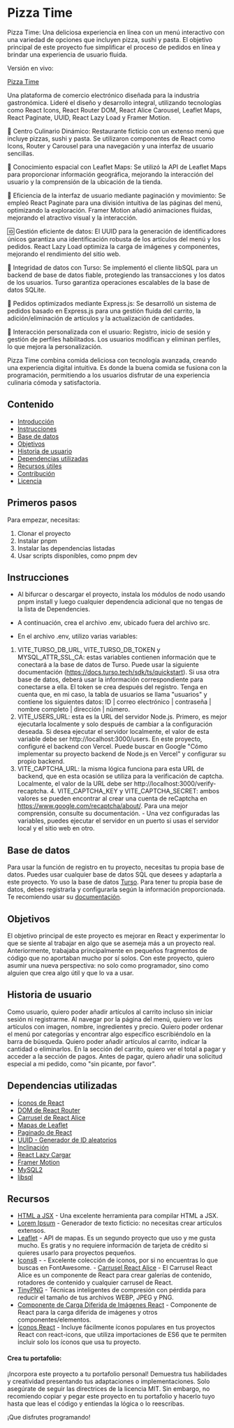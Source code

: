 # Pizza Time

Pizza Time: Una deliciosa experiencia en línea con un menú interactivo con una variedad de opciones que incluyen pizza, sushi y pasta. El objetivo principal de este proyecto fue simplificar el proceso de pedidos en línea y brindar una experiencia de usuario fluida.

Versión en vivo:

[Pizza Time](https://pizza-time-azure.vercel.app/)

Una plataforma de comercio electrónico diseñada para la industria gastronómica. Lideré el diseño y desarrollo integral, utilizando tecnologías como React Icons, React Router DOM, React Alice Carousel, Leaflet Maps, React Paginate, UUID, React Lazy Load y Framer Motion.

🍕 Centro Culinario Dinámico:
Restaurante ficticio con un extenso menú que incluye pizzas, sushi y pasta. Se utilizaron componentes de React como Icons, Router y Carousel para una navegación y una interfaz de usuario sencillas.

📍 Conocimiento espacial con Leaflet Maps:
Se utilizó la API de Leaflet Maps para proporcionar información geográfica, mejorando la interacción del usuario y la comprensión de la ubicación de la tienda.

🎨 Eficiencia de la interfaz de usuario mediante paginación y movimiento:
Se empleó React Paginate para una división intuitiva de las páginas del menú, optimizando la exploración. Framer Motion añadió animaciones fluidas, mejorando el atractivo visual y la interacción.

🆔 Gestión eficiente de datos:
El UUID para la generación de identificadores únicos garantiza una identificación robusta de los artículos del menú y los pedidos. React Lazy Load optimiza la carga de imágenes y componentes, mejorando el rendimiento del sitio web.

💾 Integridad de datos con Turso:
Se implementó el cliente libSQL para un backend de base de datos fiable, protegiendo las transacciones y los datos de los usuarios. Turso garantiza operaciones escalables de la base de datos SQLite.

🛒 Pedidos optimizados mediante Express.js:
Se desarrolló un sistema de pedidos basado en Express.js para una gestión fluida del carrito, la adición/eliminación de artículos y la actualización de cantidades.

👤 Interacción personalizada con el usuario:
Registro, inicio de sesión y gestión de perfiles habilitados. Los usuarios modifican y eliminan perfiles, lo que mejora la personalización.

Pizza Time combina comida deliciosa con tecnología avanzada, creando una experiencia digital intuitiva. Es donde la buena comida se fusiona con la programación, permitiendo a los usuarios disfrutar de una experiencia culinaria cómoda y satisfactoria.

## Contenido

- [Introducción](#gettingStarted)
- [Instrucciones](#instructions)
- [Base de datos](#database)
- [Objetivos](#goals)
- [Historia de usuario](#userStory)
- [Dependencias utilizadas](#dependencies)
- [Recursos útiles](#resources)
- [Contribución](#contribution)
- [Licencia](#license)

## Primeros pasos <a id="gettingStarted"></a>

Para empezar, necesitas:

1. Clonar el proyecto
2. Instalar pnpm
3. Instalar las dependencias listadas
4. Usar scripts disponibles, como pnpm dev

## Instrucciones <a id="instructions"></a>

- Al bifurcar o descargar el proyecto, instala los módulos de nodo usando pnpm install y luego cualquier dependencia adicional que no tengas de la lista de <a id="dependencies">Dependencies</a>.

- A continuación, crea el archivo .env, ubicado fuera del archivo src.

- En el archivo .env, utilizo varias variables:
1. VITE_TURSO_DB_URL, VITE_TURSO_DB_TOKEN y MYSQL_ATTR_SSL_CA: estas variables contienen información que te conectará a la base de datos de Turso. Puede usar la siguiente documentación (https://docs.turso.tech/sdk/ts/quickstart). Si usa otra base de datos, deberá usar la información correspondiente para conectarse a ella. El token se crea después del registro.
Tenga en cuenta que, en mi caso, la tabla de usuarios se llama "usuarios" y contiene los siguientes datos: ID | correo electrónico | contraseña | nombre completo | dirección | número.
2. VITE_USERS_URL: esta es la URL del servidor Node.js. Primero, es mejor ejecutarla localmente y solo después de cambiar a la configuración deseada. Si desea ejecutar el servidor localmente, el valor de esta variable debe ser http://localhost:3000/users. En este proyecto, configuré el backend con Vercel. Puede buscar en Google "Cómo implementar su proyecto backend de Node.js en Vercel" y configurar su propio backend.
3. VITE_CAPTCHA_URL: la misma lógica funciona para esta URL de backend, que en esta ocasión se utiliza para la verificación de captcha. Localmente, el valor de la URL debe ser http://localhost:3000/verify-recaptcha. 4. VITE_CAPTCHA_KEY y VITE_CAPTCHA_SECRET: ambos valores se pueden encontrar al crear una cuenta de reCaptcha en https://www.google.com/recaptcha/about/. Para una mejor comprensión, consulte su documentación. - Una vez configuradas las variables, puedes ejecutar el servidor en un puerto si usas el servidor local y el sitio web en otro. 


## Base de datos <a id="database"></a>
Para usar la función de registro en tu proyecto, necesitas tu propia base de datos. Puedes usar cualquier base de datos SQL que desees y adaptarla a este proyecto. Yo uso la base de datos [Turso](https://turso.tech/). Para tener tu propia base de datos, debes registrarla y configurarla según la información proporcionada. Te recomiendo usar su [documentación](https://docs.turso.tech/sdk/ts/quickstart).

## Objetivos <a id="goals"></a>
El objetivo principal de este proyecto es mejorar en React y experimentar lo que se siente al trabajar en algo que se asemeja más a un proyecto real. Anteriormente, trabajaba principalmente en pequeños fragmentos de código que no aportaban mucho por sí solos. Con este proyecto, quiero asumir una nueva perspectiva: no solo como programador, sino como alguien que crea algo útil y que lo va a usar.

## Historia de usuario <a id="userStory"></a>

Como usuario, quiero poder añadir artículos al carrito incluso sin iniciar sesión ni registrarme. Al navegar por la página del menú, quiero ver los artículos con imagen, nombre, ingredientes y precio.
Quiero poder ordenar el menú por categorías y encontrar algo específico escribiéndolo en la barra de búsqueda. Quiero poder añadir artículos al carrito, indicar la cantidad o eliminarlos. En la sección del carrito, quiero ver el total a pagar y acceder a la sección de pagos. Antes de pagar, quiero añadir una solicitud especial a mi pedido, como "sin picante, por favor".

## Dependencias utilizadas <a id="dependencies"></a>

- [Íconos de React](https://www.npmjs.com/package/react-icons)
- [DOM de React Router](https://www.npmjs.com/package/react-router-dom)
- [Carrusel de React Alice](https://www.npmjs.com/package/react-alice-carousel)
- [Mapas de Leaflet](https://react-leaflet.js.org/docs/start-installation/)
- [Paginado de React](https://www.npmjs.com/package/react-paginate)
- [UUID - Generador de ID aleatorios](https://www.npmjs.com/package/uuid)
- [Inclinación](https://micku7zu.github.io/vanilla-tilt.js/)
- [React Lazy Cargar](https://www.npmjs.com/package/react-lazy-load-image-component)
- [Framer Motion](https://www.framer.com/motion/)
- [MySQL2](https://www.npmjs.com/package/mysql2)
- [libsql](https://www.npmjs.com/package/@libsql/client)


## Recursos <a id="resources"></a>

- [HTML a JSX](https://magic.reactjs.net/htmltojsx.htm) - Una excelente herramienta para compilar HTML a JSX.
- [Lorem Ipsum](https://www.lipsum.com/feed/html) - Generador de texto ficticio: no necesitas crear artículos extensos.
- [Leaflet](https://react-leaflet.js.org/) - API de mapas. Es un segundo proyecto que uso y me gusta mucho. Es gratis y no requiere información de tarjeta de crédito si quieres usarlo para proyectos pequeños.
- [Icons8](https://icons8.com/) - []() - Excelente colección de iconos, por si no encuentras lo que buscas en FontAwesome. - [Carrusel React Alice](https://www.npmjs.com/package/react-alice-carousel) - El Carrusel React Alice es un componente de React para crear galerías de contenido, rotadores de contenido y cualquier carrusel de React.
- [TinyPNG](https://tinypng.com/) - Técnicas inteligentes de compresión con pérdida para reducir el tamaño de tus archivos WEBP, JPEG y PNG.
- [Componente de Carga Diferida de Imágenes React](https://www.npmjs.com/package/react-lazy-load-image-component) - Componente de React para la carga diferida de imágenes y otros componentes/elementos.
- [Íconos React](https://react-icons.github.io/react-icons) - Incluye fácilmente íconos populares en tus proyectos React con react-icons, que utiliza importaciones de ES6 que te permiten incluir solo los íconos que usa tu proyecto.

#### Crea tu portafolio:
¡Incorpora este proyecto a tu portafolio personal! Demuestra tus habilidades y creatividad presentando tus adaptaciones o implementaciones. Solo asegúrate de seguir las directrices de la licencia MIT. Sin embargo, no recomiendo copiar y pegar este proyecto en tu portafolio y hacerlo tuyo hasta que leas el código y entiendas la lógica o lo reescribas.

¡Que disfrutes programando!